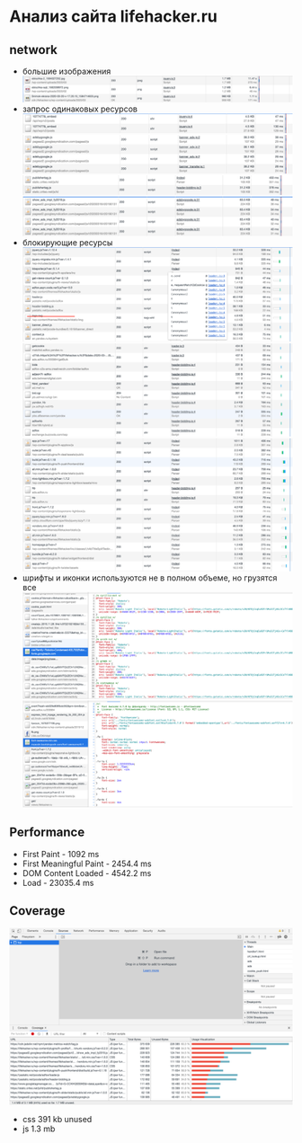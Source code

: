 # Анализ сайта lifehacker.ru

## network

- большие изображения
  ![](screenshots/hugo-image-size.png)
- запрос одинаковых ресурсов
  ![](screenshots/same-requests-01.png)
  ![](screenshots/same-requests-02.png)
  ![](screenshots/same-requests-03.png)
  ![](screenshots/same-requests-04.png)
- блокирующие ресурсы
  ![](screenshots/blocks-01.png)
  ![](screenshots/blocks-02.png)
  ![](screenshots/blocks-03.png)
- шрифты и иконки используются не в полном объеме, но грузятся все
  ![](screenshots/fonts-01.png)
  ![](screenshots/fonts-02.png)

## Performance

- First Paint - 1092 ms
- First Meaningful Paint - 2454.4 ms
- DOM Content Loaded - 4542.2 ms
- Load - 23035.4 ms

## Coverage

![](screenshots/coverage.png)

- css 391 kb unused
- js 1.3 mb
